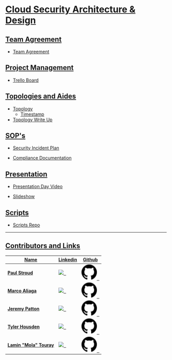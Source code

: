 # <u>**Cloud Security Architecture & Design**<u>

## **Team Agreement**
+ [Team Agreement](https://github.com/Five-Star-Solutions/Supporting-Documentation/wiki/Team-Agreement)


## **Project Management**
+ [Trello Board](https://trello.com/b/C9X54gQm/cloud-security-architecture-design)


## **Topologies and Aides**

+ [Topology]() 
    + Timestamp 
+ [Topology Write Up]()


## **SOP's**
+ [Security Incident Plan](https://github.com/Five-Star-Solutions/Supporting-Documentation/wiki/Security-Incident-Plan-SOP)

+ [Compliance Documentation](https://github.com/Five-Star-Solutions/Supporting-Documentation/wiki/Compliance-Documentation-SOP)




## **Presentation**
+ [Presentation Day Video]()

+ [Slideshow](https://docs.google.com/presentation/d/1teC4yUv8ziP5DyatGcx7pEjp8VA82iOanr9ZEK7Stb4/edit?usp=sharing)

## **Scripts**

+ [Scripts Repo](https://github.com/Five-Star-Solutions/Scripts)

---
## **Contributors and Links**
| Name     | Linkedin       | Github | 
| -------- | -------------- | -------|
| **Paul Stroud** |<a href="https://www.linkedin.com/in/paulstroud312/" target=" _blank" rel="noopenernoreferrer"><img height="38" src="https://brand.linkedin.com/content/dam/me/business/en-us/amp/brand-site/v2/bg/LI-Bug.svg.original.svg"></a>&nbsp;&nbsp; |<a href="https://github.com/paulstroud2023" target=" _blank" rel="noopenernoreferrer"><img width="48" height="48" src="https://github.com/J-AAT/The-Word/blob/main/github.svg"></a>&nbsp;&nbsp;  |
| **Marco Aliaga** | <a href="https://www.linkedin.com/in/marcoaliaga8/" target=" _blank" rel="noopenernoreferrer"><img height="38" src="https://brand.linkedin.com/content/dam/me/business/en-us/amp/brand-site/v2/bg/LI-Bug.svg.original.svg"></a>&nbsp;&nbsp; |<a href="https://github.com/kharne8" target=" _blank" rel="noopenernoreferrer"><img width="48" height="48" src="https://github.com/J-AAT/The-Word/blob/main/github.svg"></a>&nbsp;&nbsp;  |
| **Jeremy Patton** | <a href="https://www.linkedin.com/in/jeremy-patton-028300260/" target=" _blank" rel="noopenernoreferrer"><img height="38" src="https://brand.linkedin.com/content/dam/me/business/en-us/amp/brand-site/v2/bg/LI-Bug.svg.original.svg"></a>&nbsp;&nbsp; |<a href="https://github.com/JeremyP1017" target=" _blank" rel="noopenernoreferrer"><img width="48" height="48" src="https://github.com/J-AAT/The-Word/blob/main/github.svg"></a>&nbsp;&nbsp;  |
| **Tyler Housden** | <a href="https://www.linkedin.com/in/tyler-housden/" target=" _blank" rel="noopenernoreferrer"><img height="38" src="https://brand.linkedin.com/content/dam/me/business/en-us/amp/brand-site/v2/bg/LI-Bug.svg.original.svg"></a>&nbsp;&nbsp; |<a href="https://github.com/Thousden053" target=" _blank" rel="noopenernoreferrer"><img width="48" height="48" src="https://github.com/J-AAT/The-Word/blob/main/github.svg"></a>&nbsp;&nbsp;  |
| **Lamin "Mola" Touray** | <a href="https://www.linkedin.com/in/lamin-touray-57b09a264/" target=" _blank" rel="noopenernoreferrer"><img height="38" src="https://brand.linkedin.com/content/dam/me/business/en-us/amp/brand-site/v2/bg/LI-Bug.svg.original.svg"></a>&nbsp;&nbsp; |<a href="https://github.com/Mola2ray" target=" _blank" rel="noopenernoreferrer"><img width="48" height="48" src="https://github.com/J-AAT/The-Word/blob/main/github.svg"></a>&nbsp;&nbsp;  |
